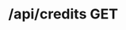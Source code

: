 #  /api/credits GET

<api-endpoint openapi-path="../../specifications/swagger.json" method="GET" endpoint="/api/credits"/>